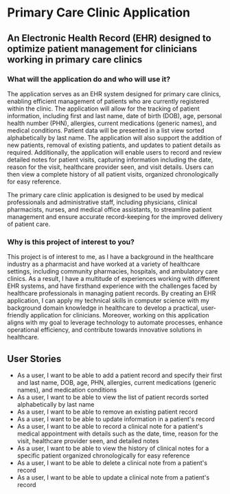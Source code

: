 # Primary Care Clinic Application 

## An Electronic Health Record (EHR) designed to optimize patient management for clinicians working in primary care clinics

### What will the application do and who will use it? ###
The application serves as an EHR system designed for primary care clinics, enabling efficient management of patients who are currently registered within the clinic. The application will allow for the tracking of patient information, including first and last name, date of birth (DOB), age, personal health number (PHN), allergies, current medications (generic names), and medical conditions. Patient data will be presented in a list view sorted alphabetically by last name. The application will also support the addition of new patients, removal of existing patients, and updates to patient details as required. Additionally, the application will enable users to record and review detailed notes for patient visits, capturing information including the date, reason for the visit, healthcare provider seen, and visit details. Users can then view a complete history of all patient visits, organized chronologically for easy reference.  

The primary care clinic application is designed to be used by medical professionals and administrative staff, including physicians, clinical pharmacists, nurses, and medical office assistants, to streamline patient management and ensure accurate record-keeping for the improved delivery of patient care.

### Why is this project of interest to you? ###
This project is of interest to me, as I have a background in the healthcare industry as a pharmacist and have worked at a variety of healthcare settings, including community pharmacies, hospitals, and ambulatory care clinics. As a result, I have a multitude of experiences working with different EHR systems, and have firsthand experience with the challenges faced by healthcare professionals in managing patient records. By creating an EHR application, I can apply my technical skills in computer science with my background domain knowledge in healthcare to develop a practical, user-friendly application for clinicians. Moreover, working on this application aligns with my goal to leverage technology to automate processes, enhance operational efficiency, and contribute towards innovative solutions in healthcare.


## User Stories
- As a user, I want to be able to add a patient record and specify their first and last name, DOB, age, PHN, allergies, current medications (generic names), and medication conditions
- As a user, I want to be able to view the list of patient records sorted alphabetically by last name
- As a user, I want to be able to remove an existing patient record 
- As a user, I want to be able to update information in a patient's record 
- As a user, I want to be able to record a clinical note for a patient's medical appointment with details such as the date, time, reason for the visit, healthcare provider seen, and detailed notes
- As a user, I want to be able to view the history of clinical notes for a specific patient organized chronologically for easy reference
- As a user, I want to be able to delete a clinical note from a patient's record
- As a user, I want to be able to update a clinical note from a patient's record
